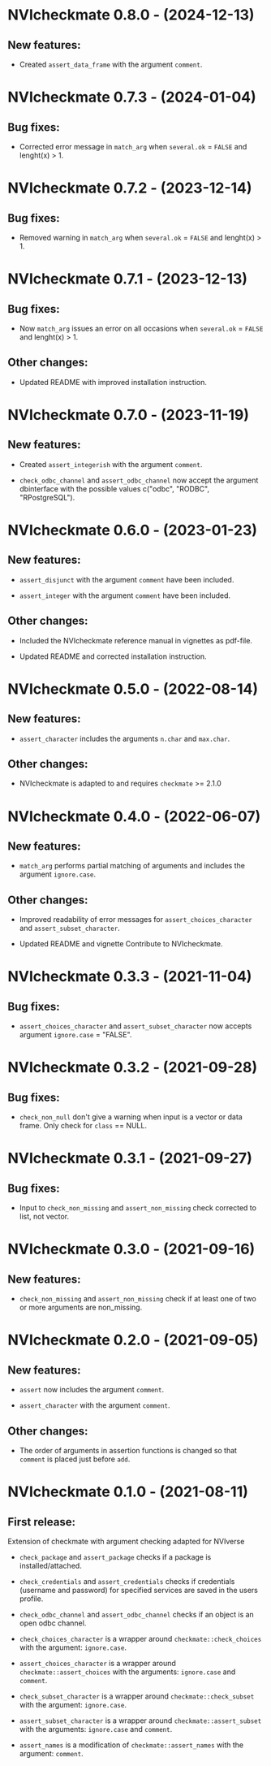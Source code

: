 # NVIcheckmate 0.8.0 - (2024-12-13)

## New features:

- Created `assert_data_frame` with the argument `comment`.


# NVIcheckmate 0.7.3 - (2024-01-04)

## Bug fixes:

- Corrected error message in `match_arg` when `several.ok` = `FALSE` and lenght(x) > 1.


# NVIcheckmate 0.7.2 - (2023-12-14)

## Bug fixes:

- Removed warning in `match_arg` when `several.ok` = `FALSE` and lenght(x) > 1.


# NVIcheckmate 0.7.1 - (2023-12-13)
## Bug fixes:

- Now `match_arg` issues an error on all occasions when `several.ok` = `FALSE` and lenght(x) > 1.


## Other changes:

  - Updated README with improved installation instruction.
  
  
# NVIcheckmate 0.7.0 - (2023-11-19)

## New features:

  - Created `assert_integerish` with the argument `comment`.
  
  - `check_odbc_channel` and `assert_odbc_channel` now accept the argument dbinterface with the possible values c("odbc", "RODBC", "RPostgreSQL").


# NVIcheckmate 0.6.0 - (2023-01-23)

## New features:

  - `assert_disjunct` with the argument `comment` have been included.

  - `assert_integer` with the argument `comment` have been included.


## Other changes:

  - Included the NVIcheckmate reference manual in vignettes as pdf-file.
  
  - Updated README and corrected installation instruction.
  
  
# NVIcheckmate 0.5.0 - (2022-08-14)

## New features:

  - `assert_character` includes the arguments `n.char` and `max.char`.


## Other changes:

  - NVIcheckmate is adapted to and requires `checkmate` >= 2.1.0
  
  
# NVIcheckmate 0.4.0 - (2022-06-07)

## New features:

  - `match_arg` performs partial matching of arguments and includes the argument `ignore.case`. 


## Other changes:

  - Improved readability of error messages for `assert_choices_character` and `assert_subset_character`.
  
  - Updated README and vignette Contribute to NVIcheckmate.
  
  
# NVIcheckmate 0.3.3 - (2021-11-04)

## Bug fixes:

  - `assert_choices_character` and `assert_subset_character` now accepts argument `ignore.case` = "FALSE".
  
  
# NVIcheckmate 0.3.2 - (2021-09-28)

## Bug fixes:

  - `check_non_null` don't give a warning when input is a vector or data frame. Only check for `class` == NULL.
  
  
# NVIcheckmate 0.3.1 - (2021-09-27)

## Bug fixes:

  - Input to `check_non_missing` and `assert_non_missing` check corrected to list, not vector.
  
  
# NVIcheckmate 0.3.0 - (2021-09-16)

## New features:

  - `check_non_missing` and `assert_non_missing` check if at least one of two or more arguments are non_missing.
  
  
# NVIcheckmate 0.2.0 - (2021-09-05)

## New features:

  - `assert` now includes the argument `comment`.
  
  - `assert_character` with the argument `comment`.
  
  
## Other changes:

  - The order of arguments in assertion functions is changed so that `comment` is placed just before `add`.


# NVIcheckmate 0.1.0 - (2021-08-11)

## First release: 

Extension of checkmate with argument checking adapted for NVIverse

  - `check_package` and `assert_package` checks if a package is installed/attached.
  
  - `check_credentials` and `assert_credentials` checks if credentials (username and password) for specified services are saved in the users profile.
  
  - `check_odbc_channel` and `assert_odbc_channel` checks if an object is an open odbc channel.
  
  - `check_choices_character` is a wrapper around `checkmate::check_choices` with the argument: `ignore.case`.
  
  - `assert_choices_character` is a wrapper around `checkmate::assert_choices` with the arguments: `ignore.case` and `comment`.
  
  - `check_subset_character` is a wrapper around `checkmate::check_subset` with the argument: `ignore.case`.
  
  - `assert_subset_character` is a wrapper around `checkmate::assert_subset` with the arguments: `ignore.case` and `comment`.
  
  - `assert_names` is a modification of `checkmate::assert_names` with the argument: `comment`.
